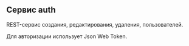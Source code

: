 ## Сервис auth

REST-сервис создания, редактирования, удаления, пользователей. 

Для авторизации использует Json Web Token.